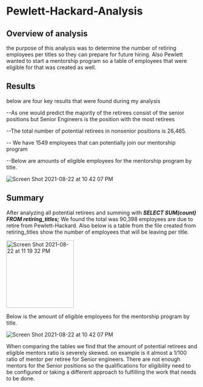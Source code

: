 # Pewlett-Hackard-Analysis

## Overview of analysis
the purpose of this analysis was to determine the number of retiring employees per titles so they can prepare for future hiring. Also Pewlett wanted to start a mentorship program so a table of employees that were eligible for that was created as well.

## Results
below are four key results that were found during my analysis

--As one would predict the majority of the retirees consist of the senior positions but Senior Engineers is the position with the most retirees

--The total number of potential retirees in nonsenior positions is 26,465.


-- We have 1549 employees that can potentially join our mentorship program

--Below are amounts of eligible employees for the mentorship program by title.

![Screen Shot 2021-08-22 at 10 42 07 PM](https://user-images.githubusercontent.com/83510059/130385450-0f59b9c6-bfa7-4458-b677-03eb1c5e5151.png)


## Summary
After analyzing all potential retirees and summing with ***SELECT SUM(count) FROM retiring_titles;*** We found the total was 90,398 employees are due to retire from Pewlett-Hackard. Also below is a table from the file created from retiring_titles show the number of employees that will be leaving per title.

<img width="178" alt="Screen Shot 2021-08-22 at 11 19 32 PM" src="https://user-images.githubusercontent.com/83510059/130385575-092d5e8c-1b46-439c-858c-9b5d6c8db19c.png">


Below is the amount of eligible employees for the mentorship program by title.

![Screen Shot 2021-08-22 at 10 42 07 PM](https://user-images.githubusercontent.com/83510059/130385591-1d61690f-2621-4811-9940-4f86c5282182.png)


When comparing the tables we find that the amount of  potential retirees and eligible mentors ratio is severely skewed. on example is it almost a 1/100 ratio of mentor per retiree for Senior engineers. There are not enough mentors for the Senior positions so the qualifications for eligibility need to be configured or taking a different approach to fulfilling the work that needs to be done.
